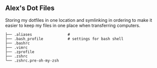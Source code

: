 ## Alex's Dot Files

Storing my dotfiles in one location and symlinking in ordering to make it easier to
keep my files in one place when transferring computers.

```
├── .aliases 				#
├── .bash_profile			# settings for bash shell
├── .bashrc
├── .vimrc
├── .zprofile
├── .zshrc
└── .zshrc.pre-oh-my-zsh
```
